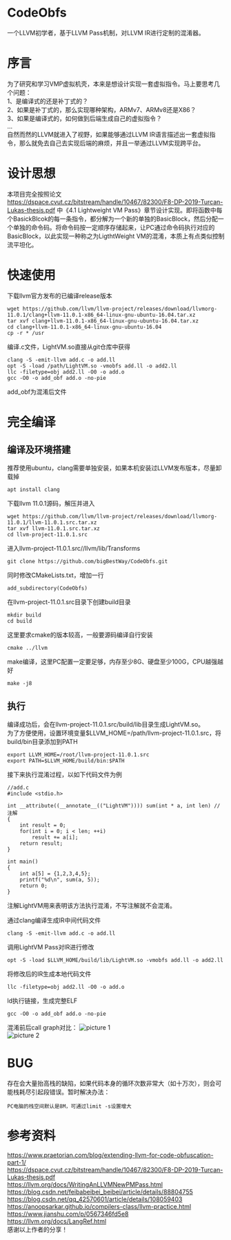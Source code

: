 # CodeObfs
一个LLVM初学者，基于LLVM Pass机制，对LLVM IR进行定制的混淆器。  
# 序言  
为了研究和学习VMP虚拟机壳，本来是想设计实现一套虚拟指令。马上要思考几个问题：  
1、是编译式的还是补丁式的？  
2、如果是补丁式的，那么实现哪种架构，ARMv7、ARMv8还是X86？  
3、如果是编译式的，如何做到后端生成自己的虚拟指令？  
...  
自然而然的LLVM就进入了视野，如果能够通过LLVM IR语言描述出一套虚拟指令，那么就免去自己去实现后端的麻烦，并且一举通过LLVM实现跨平台。
# 设计思想
本项目完全按照论文
https://dspace.cvut.cz/bitstream/handle/10467/82300/F8-DP-2019-Turcan-Lukas-thesis.pdf 中《4.1 Lightweight VM Pass》章节设计实现。即将函数中每个BasickBlcok的每一条指令，都分解为一个新的单独的BasicBlock，然后分配一个单独的命令码。将命令码按一定顺序存储起来，让PC通过命令码执行对应的BasicBlock，以此实现一种称之为LigthtWeight VM的混淆，本质上有点类似控制流平坦化。
# 快速使用

下载llvm官方发布的已编译release版本
```
wget https://github.com/llvm/llvm-project/releases/download/llvmorg-11.0.1/clang+llvm-11.0.1-x86_64-linux-gnu-ubuntu-16.04.tar.xz
tar xvf clang+llvm-11.0.1-x86_64-linux-gnu-ubuntu-16.04.tar.xz
cd clang+llvm-11.0.1-x86_64-linux-gnu-ubuntu-16.04
cp -r * /usr
```
编译.c文件，LightVM.so直接从git仓库中获得
```
clang -S -emit-llvm add.c -o add.ll
opt -S -load /path/LightVM.so -vmobfs add.ll -o add2.ll
llc -filetype=obj add2.ll -O0 -o add.o
gcc -O0 -o add_obf add.o -no-pie
```
add_obf为混淆后文件
# 完全编译
## 编译及环境搭建
推荐使用ubuntu，clang需要单独安装，如果本机安装过LLVM发布版本，尽量卸载掉
```
apt install clang
```
下载llvm 11.0.1源码，解压并进入
```
wget https://github.com/llvm/llvm-project/releases/download/llvmorg-11.0.1/llvm-11.0.1.src.tar.xz
tar xvf llvm-11.0.1.src.tar.xz
cd llvm-project-11.0.1.src
```
进入llvm-project-11.0.1.src//llvm/lib/Transforms
```
git clone https://github.com/bigBestWay/CodeObfs.git
```
同时修改CMakeLists.txt，增加一行
```
add_subdirectory(CodeObfs)
```
在llvm-project-11.0.1.src目录下创建build目录
```
mkdir build
cd build
```
这里要求cmake的版本较高，一般要源码编译自行安装
```
cmake ../llvm
```
make编译，这里PC配置一定要足够，内存至少8G、硬盘至少100G，CPU越强越好
```
make -j8
```
## 执行
编译成功后，会在llvm-project-11.0.1.src/build/lib目录生成LightVM.so。  
为了方便使用，设置环境变量$LLVM_HOME=/path/llvm-project-11.0.1.src，将build/bin目录添加到PATH
```
export LLVM_HOME=/root/llvm-project-11.0.1.src
export PATH=$LLVM_HOME/build/bin:$PATH
```
接下来执行混淆过程，以如下代码文件为例
```
//add.c
#include <stdio.h>

int __attribute((__annotate__(("LightVM")))) sum(int * a, int len) //注解
{
    int result = 0;
    for(int i = 0; i < len; ++i)
        result += a[i];
    return result;
}

int main()
{
    int a[5] = {1,2,3,4,5};
    printf("%d\n", sum(a, 5));
    return 0;
}

```
注解LightVM用来表明该方法执行混淆，不写注解就不会混淆。  

通过clang编译生成IR中间代码文件
```
clang -S -emit-llvm add.c -o add.ll
```
调用LightVM Pass对IR进行修改
```
opt -S -load $LLVM_HOME/build/lib/LightVM.so -vmobfs add.ll -o add2.ll
```
将修改后的IR生成本地代码文件
```
llc -filetype=obj add2.ll -O0 -o add.o
```
ld执行链接，生成完整ELF
```
gcc -O0 -o add_obf add.o -no-pie
```

混淆前后call graph对比：
![picture 1](images/87336040967362c5096fe0caf415adfb7ffb7bb453ae7944851ed65a82b3247d.png)  
![picture 2](images/d0addbff507cece9d2cee4d38bafe9cb43be8f539a489f33e21009162c5a4486.png)  

# BUG
存在会大量抬高栈的缺陷，如果代码本身的循环次数非常大（如十万次），则会可能栈耗尽引起段错误。暂时解决办法：  
```
PC电脑的栈空间默认是8M，可通过limit -s设置增大
```
# 参考资料
https://www.praetorian.com/blog/extending-llvm-for-code-obfuscation-part-1/  
https://dspace.cvut.cz/bitstream/handle/10467/82300/F8-DP-2019-Turcan-Lukas-thesis.pdf  
https://llvm.org/docs/WritingAnLLVMNewPMPass.html  
https://blog.csdn.net/feibabeibei_beibei/article/details/88804755  
https://blog.csdn.net/qq_42570601/article/details/108059403  
https://anoopsarkar.github.io/compilers-class/llvm-practice.html  
https://www.jianshu.com/p/0567346fd5e8  
https://llvm.org/docs/LangRef.html  
感谢以上作者的分享！  
